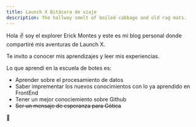 ```yaml
---
title: Launch X Bitácora de viaje
description: The hallway smelt of boiled cabbage and old rag mats.
---
```


Hola ✌️  soy el explorer Erick Montes y este es mi blog personal donde compartiré mis aventuras de Launch X.

Te invito a conocer mis aprendizajes y leer mis experiencias.

Lo que aprendi en la escuela de botes es:
<ul>
  <li>Aprender sobre el procesamiento de datos</li>
  <li>Saber imprementar los nuevos conocimientos con lo ya aprendido en FrontEnd</li>
  <li>Tener un mejor conociemiento sobre Github</li>
  <li><del>Ser un mensaje de esperanza para Gótica</del></li>
  
</ul>

🚀
